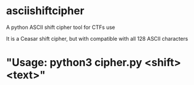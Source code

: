 # asciishiftcipher
A python ASCII shift cipher tool for CTFs use

It is a Ceasar shift cipher, but with compatible with all 128 ASCII characters
# "Usage: python3 cipher.py \<shift\> \<text\>"
